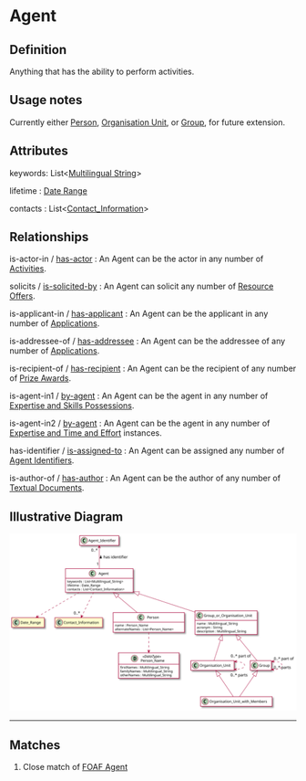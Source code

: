 # Agent

## Definition
Anything that has the ability to perform activities.

## Usage notes
Currently either [Person](../entities/Person.md), 
[Organisation Unit](../entities/Organisation_Unit.md),
or [Group](../entities/Group.md),
for future extension.

## Attributes

keywords: List<[Multilingual String](../datatypes/Multilingual_String.md)>

lifetime : [Date Range](../datatypes/Date_Range.md)

contacts : List<[Contact_Information](../datatypes/Contact_Information.md)>

## Relationships

<a name="rel__is-actor-in">is-actor-in</a> / [has-actor](../entities/Activity.md#user-content-rel__has-actor) : An Agent can be the actor in any number of [Activities](../entities/Activity.md).

<a name="rel__solicits">solicits</a> / [is-solicited-by](../entities/Resource_Offer.md#user-content-rel__is-solicited-by) : An Agent can solicit any number of [Resource Offers](../entities/Resource_Offer.md).

<a name="rel__is-applicant-in">is-applicant-in</a> / [has-applicant](../entities/Application.md#user-content-rel__has-applicant) : An Agent can be the applicant in any number of [Applications](../entities/Application.md).

<a name="rel__is-addressee-of">is-addressee-of</a> / [has-addressee](../entities/Application.md#user-content-rel__has-addressee) : An Agent can be the addressee of any number of [Applications](../entities/Application.md).

<a name="rel__is-recipient-of">is-recipient-of</a> / [has-recipient](../entities/Prize_Award.md#user-content-rel__has-recipient) : An Agent can be the recipient of any number of [Prize Awards](../entities/Prize_Award.md).

<a name="rel__is-agent-in1">is-agent-in1</a> / [by-agent](../entities/Expertise_and_Skills_Possession.md#user-content-rel__by-agent) : An Agent can be the agent in any number of [Expertise and Skills Possessions](../entities/Expertise_and_Skills_Possession.md).

<a name="rel__is-agent-in2">is-agent-in2</a> / [by-agent](../entities/Expertise_and_Time_and_Effort.md#user-content-rel__by-agent) : An Agent can be the agent in any number of [Expertise and Time and Effort](../entities/Expertise_and_Time_and_Effort.md) instances.

<a name="rel__has-identifier">has-identifier</a> / [is-assigned-to](../entities/Agent_Identifier.md#user-content-rel__is-assigned-to) : An Agent can be assigned any number of [Agent Identifiers](../entities/Agent_Identifier.md).

<a name="rel__is-author-of">is-author-of</a> / [has-author](../entities/Textual_Document.md#user-content-rel__has-author) : An Agent can be the author of any number of [Textual Documents](../entities/Textual_Document.md).

## Illustrative Diagram
![The Agent diagram](../diagrams/agent.svg)

---
## Matches
1. Close match of [FOAF Agent](http://xmlns.com/foaf/spec/#term_Agent) 
